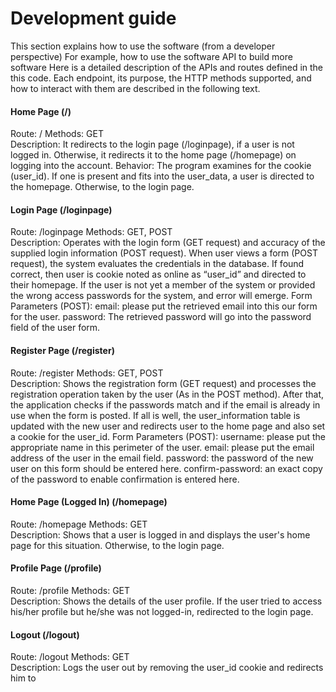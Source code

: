 <h1>Development guide</h1>

This section explains how to use the software (from a developer perspective)
For example, how to use the software API to build more software
Here is a detailed description of the APIs and routes defined in the this code. Each endpoint, its purpose, the HTTP methods supported, and how to interact with them are described in the following text.

<h4>Home Page (/) </h4>Route: / Methods: GET <br>Description: It redirects to the login page (/loginpage), if a user is not logged in. Otherwise, it redirects it to the home page (/homepage) on logging into the account. Behavior: The program examines for the cookie (user_id). If one is present and fits into the user_data, a user is directed to the homepage. Otherwise, to the login page.
<br>
<h4>Login Page (/loginpage)</h4> Route: /loginpage Methods: GET, POST <br>Description: Operates with the login form (GET request) and accuracy of the supplied login information (POST request). When user views a form (POST request), the system evaluates the credentials in the database. If found correct, then user is cookie noted as online as “user_id” and directed to their homepage. If the user is not yet a member of the system or provided the wrong access passwords for the system, and error will emerge. Form Parameters (POST): email: please put the retrieved email into this our form for the user. password: The retrieved password will go into the password field of the user form.
<br>
<h4>Register Page (/register) </h4>Route: /register Methods: GET, POST <br>Description: Shows the registration form (GET request) and processes the registration operation taken by the user (As in the POST method). After that, the application checks if the passwords match and if the email is already in use when the form is posted. If all is well, the user_information table is updated with the new user and redirects user to the home page and also set a cookie for the user_id. Form Parameters (POST): username: please put the appropriate name in this perimeter of the user. email: please put the email address of the user in the email field. password: the password of the new user on this form should be entered here. confirm-password: an exact copy of the password to enable confirmation is entered here.
<br>
<h4>Home Page (Logged In) (/homepage) </h4>Route: /homepage Methods: GET <br>Description: Shows that a user is logged in and displays the user's home page for this situation. Otherwise, to the login page.
<br>
<h4>Profile Page (/profile)</h4> Route: /profile Methods: GET <br>Description: Shows the details of the user profile. If the user tried to access his/her profile but he/she was not logged-in, redirected to the login page.
<br>
<h4>Logout (/logout) </h4>Route: /logout Methods: GET <br>Description: Logs the user out by removing the user_id cookie and redirects him to